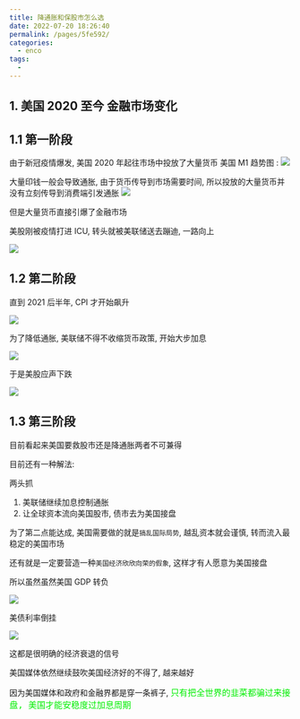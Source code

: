 ```yaml
---
title: 降通胀和保股市怎么选
date: 2022-07-20 18:26:40
permalink: /pages/5fe592/
categories:
  - enco
tags:
  - 
---
```

## 1. 美国 2020 至今 金融市场变化

## 1.1 第一阶段

由于新冠疫情爆发, 美国 2020 年起往市场中投放了大量货币
美国 M1 趋势图 :
![](https://qiniu.espe.work/blog/20220720183049.png)

大量印钱一般会导致通胀, 由于货币传导到市场需要时间, 所以投放的大量货币并没有立刻传导到消费端引发通胀
![](https://qiniu.espe.work/blog/20220720183244.png)

但是大量货币直接引爆了金融市场

美股刚被疫情打进 ICU, 转头就被美联储送去蹦迪, 一路向上

![](https://qiniu.espe.work/blog/20220720183330.png)

## 1.2 第二阶段

直到 2021 后半年, CPI 才开始飙升

![](https://qiniu.espe.work/blog/20220720183517.png)

为了降低通胀, 美联储不得不收缩货币政策, 开始大步加息

![](https://qiniu.espe.work/blog/20220720183542.png)

于是美股应声下跌

![](https://qiniu.espe.work/blog/20220720183625.png)

## 1.3 第三阶段

目前看起来美国要救股市还是降通胀两者不可兼得

目前还有一种解法:

两头抓

1. 美联储继续加息控制通胀
2. 让全球资本流向美国股市, 债市去为美国接盘

为了第二点能达成, 美国需要做的就是`搞乱国际局势`, 越乱资本就会谨慎, 转而流入最稳定的美国市场

还有就是一定要营造一种`美国经济欣欣向荣的假象`, 这样才有人愿意为美国接盘

所以虽然虽然美国 GDP 转负

![](https://qiniu.espe.work/blog/20220720184004.png)

美债利率倒挂

![](https://qiniu.espe.work/blog/20220720184046.png)

这都是很明确的经济衰退的信号

美国媒体依然继续鼓吹美国经济好的不得了, 越来越好

因为美国媒体和政府和金融界都是穿一条裤子, <font color=gree size=4>`只有把全世界的韭菜都骗过来接盘, 美国才能安稳度过加息周期`</font>

